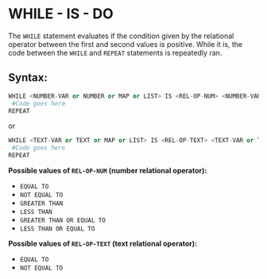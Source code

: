 # WHILE - IS - DO

The `WHILE` statement evaluates if the condition given by the relational operator between the first and second values is positive. While it is, the code between the `WHILE` and `REPEAT` statements is repeatedly ran.

## Syntax:

```python
WHILE <NUMBER-VAR or NUMBER or MAP or LIST> IS <REL-OP-NUM> <NUMBER-VAR or NUMBER or MAP or LIST> DO
 #Code goes here
REPEAT
```

or

```python
WHILE <TEXT-VAR or TEXT or MAP or LIST> IS <REL-OP-TEXT> <TEXT-VAR or TEXT or MAP or LIST> DO
 #Code goes here
REPEAT
```

**Possible values of `REL-OP-NUM` \(number relational operator\):**

* `EQUAL TO`
* `NOT EQUAL TO`
* `GREATER THAN`
* `LESS THAN`
* `GREATER THAN OR EQUAL TO`
* `LESS THAN OR EQUAL TO`

**Possible values of `REL-OP-TEXT` \(text relational operator\):**

* `EQUAL TO`
* `NOT EQUAL TO`

